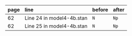 | page | line | before | after |
|:-----------|:------------|:------------|:------------|
| 62 | Line 24 in model4-4b.stan | `N` |  `Np` |
| 62 | Line 25 in model4-4b.stan | `N` |  `Np` |
